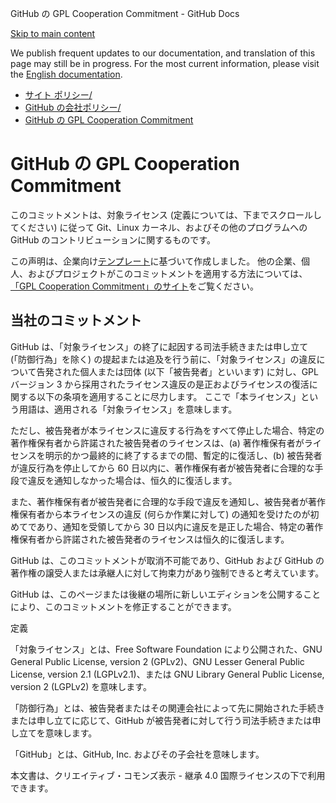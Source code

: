 GitHub の GPL Cooperation Commitment - GitHub Docs

[Skip to main content](#main-content)

We publish frequent updates to our documentation, and translation of this page may still be in progress. For the most current information, please visit the [English documentation](/en).

* [サイト ポリシー/](/ja/site-policy)
* [GitHub の会社ポリシー/](/ja/site-policy/github-company-policies)
* [GitHub の GPL Cooperation Commitment](/ja/site-policy/github-company-policies/github-gpl-cooperation-commitment)

GitHub の GPL Cooperation Commitment
==========

このコミットメントは、対象ライセンス (定義については、下までスクロールしてください) に従って Git、Linux カーネル、およびその他のプログラムへの GitHub のコントリビューションに関するものです。

この声明は、企業向け[テンプレート](https://github.com/gplcc/gplcc/blob/master/Company/GPL%20Cooperation%20Commitment-Company-Template.md)に基づいて作成しました。 他の企業、個人、およびプロジェクトがこのコミットメントを適用する方法については、[「GPL Cooperation Commitment」のサイト](https://gplcc.github.io/gplcc/)をご覧ください。

[](#当社のコミットメント)[]()当社のコミットメント
----------

GitHub は、「対象ライセンス」の終了に起因する司法手続きまたは申し立て (「防御行為」を除く) の提起または追及を行う前に、「対象ライセンス」の違反について告発された個人または団体 (以下「被告発者」といいます) に対し、GPL バージョン 3 から採用されたライセンス違反の是正およびライセンスの復活に関する以下の条項を適用することに尽力します。 ここで「本ライセンス」という用語は、適用される「対象ライセンス」を意味します。

ただし、被告発者が本ライセンスに違反する行為をすべて停止した場合、特定の著作権保有者から許諾された被告発者のライセンスは、(a) 著作権保有者がライセンスを明示的かつ最終的に終了するまでの間、暫定的に復活し、(b) 被告発者が違反行為を停止してから 60 日以内に、著作権保有者が被告発者に合理的な手段で違反を通知しなかった場合は、恒久的に復活します。

また、著作権保有者が被告発者に合理的な手段で違反を通知し、被告発者が著作権保有者から本ライセンスの違反 (何らか作業に対して) の通知を受けたのが初めてであり、通知を受領してから 30 日以内に違反を是正した場合、特定の著作権保有者から許諾された被告発者のライセンスは恒久的に復活します。

GitHub は、このコミットメントが取消不可能であり、GitHub および GitHub の著作権の譲受人または承継人に対して拘束力があり強制できると考えています。

GitHub は、このページまたは後継の場所に新しいエディションを公開することにより、このコミットメントを修正することができます。

定義

「対象ライセンス」とは、Free Software Foundation により公開された、GNU General Public License, version 2 (GPLv2)、GNU Lesser General Public License, version 2.1 (LGPLv2.1)、または GNU Library General Public License, version 2 (LGPLv2) を意味します。

「防御行為」とは、被告発者またはその関連会社によって先に開始された手続きまたは申し立てに応じて、GitHub が被告発者に対して行う司法手続きまたは申し立てを意味します。

「GitHub」とは、GitHub, Inc. およびその子会社を意味します。

本文書は、クリエイティブ・コモンズ表示 - 継承 4.0 国際ライセンスの下で利用できます。
